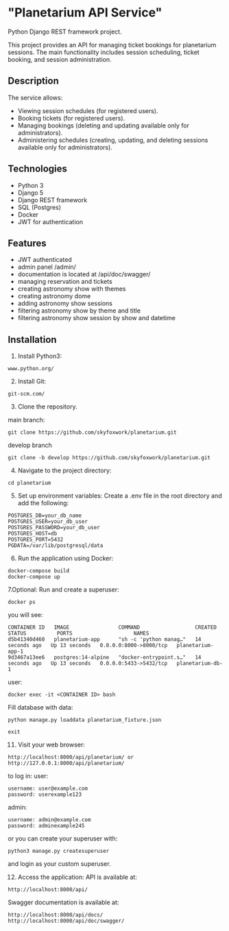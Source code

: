 # "Planetarium API Service"

Python Django REST framework project.

This project provides an API for managing ticket bookings for planetarium sessions.
The main functionality includes session scheduling, ticket booking, and session administration.

## Description

The service allows:

- Viewing session schedules (for registered users).
- Booking tickets (for registered users).
- Managing bookings (deleting and updating available only for administrators).
- Administering schedules (creating, updating, and deleting sessions available only for administrators).

## Technologies

- Python 3
- Django 5
- Django REST framework
- SQL (Postgres)
- Docker
- JWT for authentication

## Features

- JWT authenticated
- admin panel /admin/
- documentation is located at /api/doc/swagger/
- managing reservation and tickets
- creating astronomy show with themes
- creating astronomy dome
- adding astronomy show sessions
- filtering astronomy show by theme and title
- filtering astronomy show session by show and datetime


## Installation

1. Install Python3:

```shell
www.python.org/
```

2. Install Git:

```shell
git-scm.com/
```

3. Clone the repository.

main branch:
```shell
git clone https://github.com/skyfoxwork/planetarium.git
```

develop branch

```shell
git clone -b develop https://github.com/skyfoxwork/planetarium.git
```

4. Navigate to the project directory:

```shell
cd planetarium
```

5. Set up environment variables: Create a .env file in the root directory and add the following:
```shell
POSTGRES_DB=your_db_name
POSTGRES_USER=your_db_user
POSTGRES_PASSWORD=your_db_user
POSTGRES_HOST=db
POSTGRES_PORT=5432
PGDATA=/var/lib/postgresql/data
```

6. Run the application using Docker:
```shell
docker-compose build
docker-compose up
```

7.Optional: Run  and create a superuser:
```shell
docker ps
```
you will see:
```shell
CONTAINER ID   IMAGE                COMMAND                  CREATED          STATUS          PORTS                    NAMES
d5b41340d460   planetarium-app      "sh -c 'python manag…"   14 seconds ago   Up 13 seconds   0.0.0.0:8000->8000/tcp   planetarium-app-1
9d3467a13ee6   postgres:14-alpine   "docker-entrypoint.s…"   14 seconds ago   Up 13 seconds   0.0.0.0:5433->5432/tcp   planetarium-db-1
```
user:
```shell
docker exec -it <CONTAINER ID> bash
```
Fill database with data:
```shell
python manage.py loaddata planetarium_fixture.json
```
```shell
exit
```

11. Visit your web browser:

```shell
http://localhost:8000/api/planetarium/ or http://127.0.0.1:8000/api/planetarium/
```
to log in:
user:
```shell
username: user@example.com
password: userexample123
```
admin:
```shell
username: admin@example.com
password: adminexample245
```
or you can create your superuser with:

```shell
python3 manage.py createsuperuser
```

and login as your custom superuser.

12. Access the application:
API is available at: 
```shell
http://localhost:8000/api/
```
Swagger documentation is available at:
```shell
http://localhost:8000/api/docs/
http://localhost:8000/api/doc/swagger/
```
